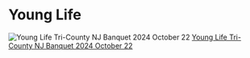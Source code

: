 # Young Life

![Young Life Tri-County NJ Banquet 2024 October 22](https://photos.app.goo.gl/Yx23HCD5FKxuMBUh8)
[Young Life Tri-County NJ Banquet 2024 October 22](https://photos.app.goo.gl/DihKYDHpbU1GoJan7)
